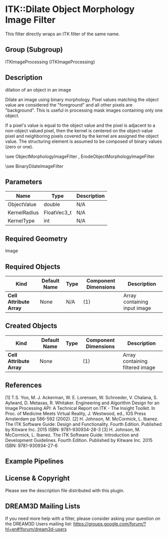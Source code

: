 # ITK::Dilate Object Morphology Image Filter

This filter directly wraps an ITK filter of the same name.

## Group (Subgroup) ##

ITKImageProcessing (ITKImageProcessing)

## Description ##

dilation of an object in an image

Dilate an image using binary morphology. Pixel values matching the object value are considered the "foreground" and all other pixels are "background". This is useful in processing mask images containing only one object.

If a pixel's value is equal to the object value and the pixel is adjacent to a non-object valued pixel, then the kernel is centered on the object-value pixel and neighboring pixels covered by the kernel are assigned the object value. The structuring element is assumed to be composed of binary values (zero or one).

\see ObjectMorphologyImageFilter , ErodeObjectMorphologyImageFilter

\see BinaryDilateImageFilter

## Parameters ##

| Name | Type | Description |
|------|------|-------------|
| ObjectValue | double| N/A |
| KernelRadius | FloatVec3_t| N/A |
| KernelType | int| N/A |


## Required Geometry ##

Image

## Required Objects ##

| Kind | Default Name | Type | Component Dimensions | Description |
|------|--------------|------|----------------------|-------------|
| **Cell Attribute Array** | None | N/A | (1)  | Array containing input image

## Created Objects ##

| Kind | Default Name | Type | Component Dimensions | Description |
|------|--------------|------|----------------------|-------------|
| **Cell Attribute Array** | None |  | (1)  | Array containing filtered image

## References ##

[1] T.S. Yoo, M. J. Ackerman, W. E. Lorensen, W. Schroeder, V. Chalana, S. Aylward, D. Metaxas, R. Whitaker. Engineering and Algorithm Design for an Image Processing API: A Technical Report on ITK - The Insight Toolkit. In Proc. of Medicine Meets Virtual Reality, J. Westwood, ed., IOS Press Amsterdam pp 586-592 (2002). 
[2] H. Johnson, M. McCormick, L. Ibanez. The ITK Software Guide: Design and Functionality. Fourth Edition. Published by Kitware Inc. 2015 ISBN: 9781-930934-28-3
[3] H. Johnson, M. McCormick, L. Ibanez. The ITK Software Guide: Introduction and Development Guidelines. Fourth Edition. Published by Kitware Inc. 2015 ISBN: 9781-930934-27-6

## Example Pipelines ##



## License & Copyright ##

Please see the description file distributed with this plugin.

## DREAM3D Mailing Lists ##

If you need more help with a filter, please consider asking your question on the DREAM3D Users mailing list:
https://groups.google.com/forum/?hl=en#!forum/dream3d-users
